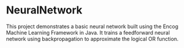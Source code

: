 # NeuralNetwork
This project demonstrates a basic neural network built using the Encog Machine Learning Framework in Java. It trains a feedforward neural network using backpropagation to approximate the logical OR function.
